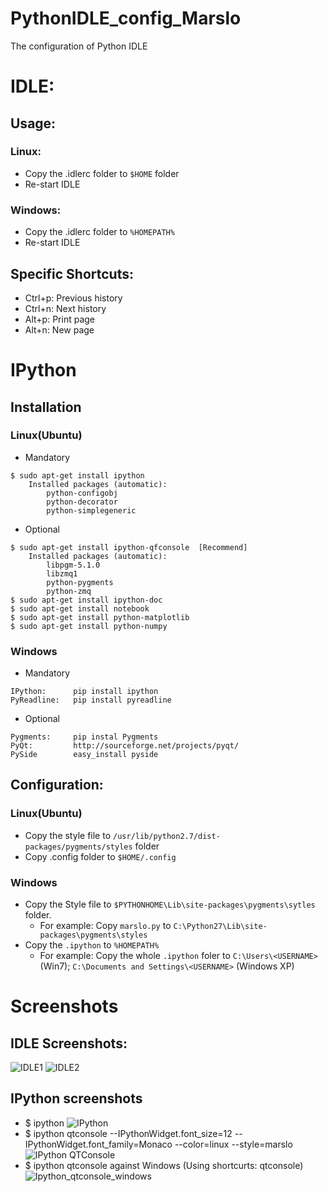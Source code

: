 PythonIDLE_config_Marslo
========================

The configuration of Python IDLE
# IDLE:
## Usage:

### Linux:
- Copy the .idlerc folder to `$HOME` folder
- Re-start IDLE

### Windows:
- Copy the .idlerc folder to `%HOMEPATH%`
- Re-start IDLE

## Specific Shortcuts:
- Ctrl+p: Previous history
- Ctrl+n: Next history
- Alt+p:  Print page
- Alt+n:  New page


# IPython
## Installation

### Linux(Ubuntu)
- Mandatory
<pre><code>$ sudo apt-get install ipython
    Installed packages (automatic):
        python-configobj
        python-decorator
        python-simplegeneric
</code></pre>

- Optional
<pre><code>$ sudo apt-get install ipython-qfconsole  [Recommend]
    Installed packages (automatic):
        libpgm-5.1.0
        libzmq1
        python-pygments
        python-zmq
$ sudo apt-get install ipython-doc
$ sudo apt-get install notebook
$ sudo apt-get install python-matplotlib
$ sudo apt-get install python-numpy
</code></pre>

### Windows
- Mandatory
<pre><code>IPython:      pip install ipython
PyReadline:   pip install pyreadline 
</code></pre>

- Optional
<pre><code>Pygments:     pip instal Pygments
PyQt:         http://sourceforge.net/projects/pyqt/ 
PySide        easy_install pyside
</code></pre>

## Configuration:
### Linux(Ubuntu)
- Copy the style file to `/usr/lib/python2.7/dist-packages/pygments/styles` folder
- Copy .config folder to `$HOME/.config`

### Windows
- Copy the Style file to `$PYTHONHOME\Lib\site-packages\pygments\sytles` folder.
    - For example: Copy `marslo.py` to `C:\Python27\Lib\site-packages\pygments\styles`
- Copy the `.ipython` to `%HOMEPATH%`
    - For example: Copy the whole `.ipython` foler to `C:\Users\<USERNAME>` (Win7); `C:\Documents and Settings\<USERNAME>` (Windows XP)

# Screenshots
## IDLE Screenshots:
![IDLE1](https://github.com/woainvzu/PythonIDLE_config_Marslo/blob/master/Screenshots/IDLE_Marslo4.png?raw=true)
![IDLE2](https://github.com/woainvzu/PythonIDLE_config_Marslo/blob/master/Screenshots/Screenshot2.png?raw=true)
## IPython screenshots
- $ ipython
![IPython](https://github.com/woainvzu/PythonIDLE_config_Marslo/blob/master/Screenshots/ipython.png?raw=true)
- $ ipython qtconsole --IPythonWidget.font_size=12 --IPythonWidget.font_family=Monaco --color=linux --style=marslo
![IPython QTConsole](https://github.com/woainvzu/PythonIDLE_config_Marslo/blob/master/Screenshots/qfconsole.png?raw=true)
- $ ipython qtconsole against Windows (Using shortcurts: qtconsole)
![Ipython_qtconsole_windows](https://github.com/woainvzu/PythonIDLE_config_Marslo/blob/master/Screenshots/Ipython_Qtconsole_Windows.png?raw=true)
